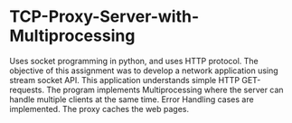 # TCP-Proxy-Server-with-Multiprocessing
Uses socket programming in python, and uses HTTP protocol. The objective of this assignment was to develop a network application using stream socket API. This application understands simple HTTP GET-requests. The program implements Multiprocessing where the server can handle multiple clients at the same time. Error Handling cases are implemented. The proxy caches the web pages. 
